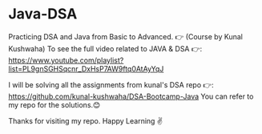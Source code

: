 # Java-DSA 
Practicing DSA and Java from Basic to Advanced. 👉 (Course by Kunal Kushwaha)
To see the full video related to JAVA & DSA 👉: https://www.youtube.com/playlist?list=PL9gnSGHSqcnr_DxHsP7AW9ftq0AtAyYqJ

I will be solving all the assignments from kunal's DSA repo 👉: https://github.com/kunal-kushwaha/DSA-Bootcamp-Java
You can refer to my repo for the solutions.😊

Thanks for visiting my repo. Happy Learning ✌️
